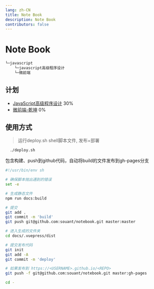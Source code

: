 ```yaml
---
lang: zh-CN
title: Note Book
description: Note Book
contributors: false 
---
```

# Note Book 

```bash
└─javascript
    └─javascript高级程序设计
    └─微前端
```



## 计划
- [JavaScript高级程序设计](/notebook/javascript/javascript高级程序设计/) 30%
- [微前端-乾坤](/notebook/javascript/微前端/) 0%




## 使用方式
> 运行deploy.sh shell脚本文件, 发布+部署

```bash
  ./deploy.sh
```
包含构建、push到github代码，自动将build的文件发布到gh-pages分支

```bash
#!/usr/bin/env sh

# 确保脚本抛出遇到的错误
set -e

# 生成静态文件
npm run docs:build

# 提交
git add .
git commit -m 'build'
git push git@github.com:souant/notebook.git master:master

# 进入生成的文件夹
cd docs/.vuepress/dist

# 提交发布代码
git init
git add -A
git commit -m 'deploy'

# 如果发布到 https://<USERNAME>.github.io/<REPO>
git push -f git@github.com:souant/notebook.git master:gh-pages

cd -
```



